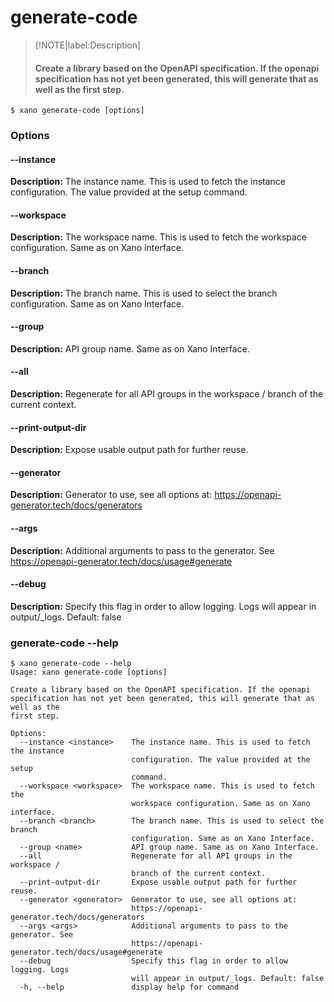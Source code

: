 # generate-code
>[!NOTE|label:Description]
> #### Create a library based on the OpenAPI specification. If the openapi specification has not yet been generated, this will generate that as well as the first step.

```term
$ xano generate-code [options]
```
### Options

#### --instance <instance>
**Description:** The instance name. This is used to fetch the instance configuration. The value provided at the setup command.
#### --workspace <workspace>
**Description:** The workspace name. This is used to fetch the workspace configuration. Same as on Xano interface.
#### --branch <branch>
**Description:** The branch name. This is used to select the branch configuration. Same as on Xano Interface.
#### --group <name>
**Description:** API group name. Same as on Xano Interface.
#### --all
**Description:** Regenerate for all API groups in the workspace / branch of the current context.
#### --print-output-dir
**Description:** Expose usable output path for further reuse.
#### --generator <generator>
**Description:** Generator to use, see all options at: https://openapi-generator.tech/docs/generators
#### --args <args>
**Description:** Additional arguments to pass to the generator. See https://openapi-generator.tech/docs/usage#generate
#### --debug
**Description:** Specify this flag in order to allow logging. Logs will appear in output/_logs. Default: false

### generate-code --help
```term
$ xano generate-code --help
Usage: xano generate-code [options]

Create a library based on the OpenAPI specification. If the openapi
specification has not yet been generated, this will generate that as well as the
first step.

Options:
  --instance <instance>    The instance name. This is used to fetch the instance
                           configuration. The value provided at the setup
                           command.
  --workspace <workspace>  The workspace name. This is used to fetch the
                           workspace configuration. Same as on Xano interface.
  --branch <branch>        The branch name. This is used to select the branch
                           configuration. Same as on Xano Interface.
  --group <name>           API group name. Same as on Xano Interface.
  --all                    Regenerate for all API groups in the workspace /
                           branch of the current context.
  --print-output-dir       Expose usable output path for further reuse.
  --generator <generator>  Generator to use, see all options at:
                           https://openapi-generator.tech/docs/generators
  --args <args>            Additional arguments to pass to the generator. See
                           https://openapi-generator.tech/docs/usage#generate
  --debug                  Specify this flag in order to allow logging. Logs
                           will appear in output/_logs. Default: false
  -h, --help               display help for command
```